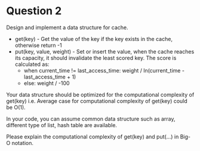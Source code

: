 # Question 2

Design and implement a data structure for cache.

* get(key) - Get the value of the key if the key exists in the cache, otherwise return -1
* put(key, value, weight) - Set or insert the value, when the cache reaches its capacity, it should invalidate the least
scored key. The score is calculated as:
  * when current_time != last_access_time: weight / ln(current_time - last_access_time + 1)
  * else: weight / -100

Your data structure should be optimized for the computational complexity of get(key) i.e. Average case for
computational complexity of get(key) could be O(1).

In your code, you can assume common data structure such as array, different type of list, hash table are available.

Please explain the computational complexity of get(key) and put(...) in Big-O notation.
